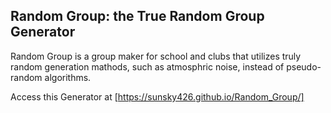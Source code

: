 ## Random Group: the True Random Group Generator

Random Group is a group maker for school and clubs that utilizes truly random generation mathods, such as atmosphric noise, instead of pseudo-random algorithms. 

Access this Generator at [https://sunsky426.github.io/Random_Group/]
